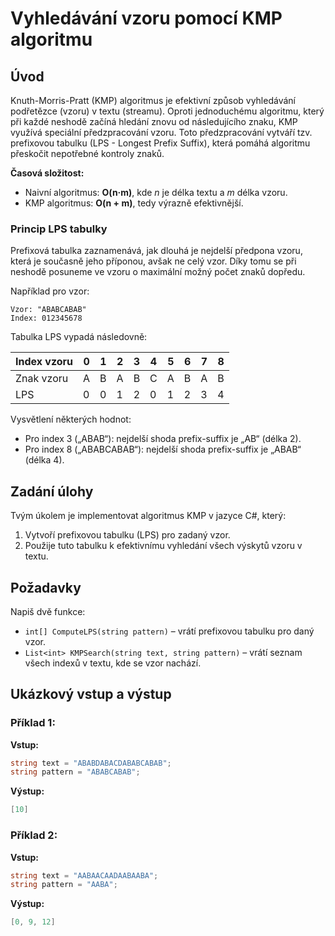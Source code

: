 ﻿# Vyhledávání vzoru pomocí KMP algoritmu

## Úvod
Knuth-Morris-Pratt (KMP) algoritmus je efektivní způsob vyhledávání podřetězce (vzoru) v textu (streamu). Oproti jednoduchému algoritmu, který při každé neshodě začíná hledání znovu od následujícího znaku, KMP využívá speciální předzpracování vzoru. Toto předzpracování vytváří tzv. prefixovou tabulku (LPS - Longest Prefix Suffix), která pomáhá algoritmu přeskočit nepotřebné kontroly znaků.

**Časová složitost:**
- Naivní algoritmus: **O(n·m)**, kde *n* je délka textu a *m* délka vzoru.
- KMP algoritmus: **O(n + m)**, tedy výrazně efektivnější.

### Princip LPS tabulky

Prefixová tabulka zaznamenává, jak dlouhá je nejdelší předpona vzoru, která je současně jeho příponou, avšak ne celý vzor. Díky tomu se při neshodě posuneme ve vzoru o maximální možný počet znaků dopředu.

Například pro vzor:
```
Vzor: "ABABCABAB"
Index: 012345678
```

Tabulka LPS vypadá následovně:

| Index vzoru | 0 | 1 | 2 | 3 | 4 | 5 | 6 | 7 | 8 |
|-------------|---|---|---|---|---|---|---|---|---|
| Znak vzoru  | A | B | A | B | C | A | B | A | B |
| LPS         | 0 | 0 | 1 | 2 | 0 | 1 | 2 | 3 | 4 |

Vysvětlení některých hodnot:
- Pro index 3 („ABAB“): nejdelší shoda prefix-suffix je „AB“ (délka 2).
- Pro index 8 („ABABCABAB“): nejdelší shoda prefix-suffix je „ABAB“ (délka 4).

## Zadání úlohy

Tvým úkolem je implementovat algoritmus KMP v jazyce C#, který:

1. Vytvoří prefixovou tabulku (LPS) pro zadaný vzor.
2. Použije tuto tabulku k efektivnímu vyhledání všech výskytů vzoru v textu.

## Požadavky

Napiš dvě funkce:

- `int[] ComputeLPS(string pattern)` – vrátí prefixovou tabulku pro daný vzor.
- `List<int> KMPSearch(string text, string pattern)` – vrátí seznam všech indexů v textu, kde se vzor nachází.

## Ukázkový vstup a výstup

### Příklad 1:

**Vstup:**
```csharp
string text = "ABABDABACDABABCABAB";
string pattern = "ABABCABAB";
```

**Výstup:**
```csharp
[10]
```

### Příklad 2:

**Vstup:**
```csharp
string text = "AABAACAADAABAABA";
string pattern = "AABA";
```

**Výstup:**
```csharp
[0, 9, 12]
```
